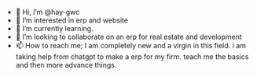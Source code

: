- 👋 Hi, I’m @hay-gwc
- 👀 I’m interested in erp and website
- 🌱 I’m currently learning.
- 💞️ I’m looking to collaborate on an erp for real estate and development 
- 📫 How to reach me; I am completely new and a virgin in this field. i am taking help from chatgpt to make a erp for my firm. teach me the basics and then more advance things. 
